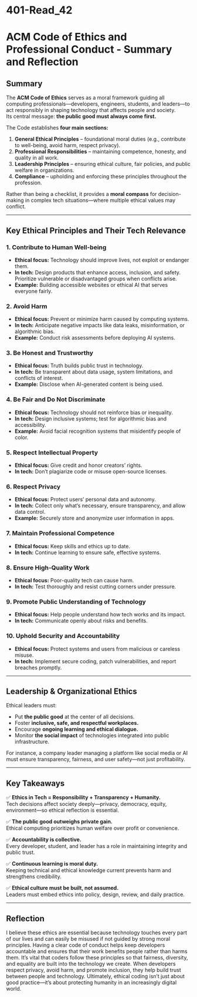 # 401-Read_42

# ACM Code of Ethics and Professional Conduct - Summary and Reflection

## **Summary**

The **ACM Code of Ethics** serves as a moral framework guiding all computing professionals—developers, engineers, students, and leaders—to act responsibly in shaping technology that affects people and society.  
Its central message: **the public good must always come first.**  

The Code establishes **four main sections:**

1. **General Ethical Principles** – foundational moral duties (e.g., contribute to well-being, avoid harm, respect privacy).  
2. **Professional Responsibilities** – maintaining competence, honesty, and quality in all work.  
3. **Leadership Principles** – ensuring ethical culture, fair policies, and public welfare in organizations.  
4. **Compliance** – upholding and enforcing these principles throughout the profession.  

Rather than being a checklist, it provides a **moral compass** for decision-making in complex tech situations—where multiple ethical values may conflict.

---

## **Key Ethical Principles and Their Tech Relevance**

### **1. Contribute to Human Well-being**
- **Ethical focus:** Technology should improve lives, not exploit or endanger them.  
- **In tech:** Design products that enhance access, inclusion, and safety. Prioritize vulnerable or disadvantaged groups when conflicts arise.  
- **Example:** Building accessible websites or ethical AI that serves everyone fairly.  

### **2. Avoid Harm**
- **Ethical focus:** Prevent or minimize harm caused by computing systems.  
- **In tech:** Anticipate negative impacts like data leaks, misinformation, or algorithmic bias.  
- **Example:** Conduct risk assessments before deploying AI systems.  

### **3. Be Honest and Trustworthy**
- **Ethical focus:** Truth builds public trust in technology.  
- **In tech:** Be transparent about data usage, system limitations, and conflicts of interest.  
- **Example:** Disclose when AI-generated content is being used.  

### **4. Be Fair and Do Not Discriminate**
- **Ethical focus:** Technology should not reinforce bias or inequality.  
- **In tech:** Design inclusive systems; test for algorithmic bias and accessibility.  
- **Example:** Avoid facial recognition systems that misidentify people of color.  

### **5. Respect Intellectual Property**
- **Ethical focus:** Give credit and honor creators’ rights.  
- **In tech:** Don’t plagiarize code or misuse open-source licenses.  

### **6. Respect Privacy**
- **Ethical focus:** Protect users’ personal data and autonomy.  
- **In tech:** Collect only what’s necessary, ensure transparency, and allow data control.  
- **Example:** Securely store and anonymize user information in apps.  

### **7. Maintain Professional Competence**
- **Ethical focus:** Keep skills and ethics up to date.  
- **In tech:** Continue learning to ensure safe, effective systems.  

### **8. Ensure High-Quality Work**
- **Ethical focus:** Poor-quality tech can cause harm.  
- **In tech:** Test thoroughly and resist cutting corners under pressure.  

### **9. Promote Public Understanding of Technology**
- **Ethical focus:** Help people understand how tech works and its impact.  
- **In tech:** Communicate openly about risks and benefits.  

### **10. Uphold Security and Accountability**
- **Ethical focus:** Protect systems and users from malicious or careless misuse.  
- **In tech:** Implement secure coding, patch vulnerabilities, and report breaches promptly.  

---

## **Leadership & Organizational Ethics**

Ethical leaders must:
- Put **the public good** at the center of all decisions.  
- Foster **inclusive, safe, and respectful workplaces.**  
- Encourage **ongoing learning and ethical dialogue.**  
- Monitor **the social impact** of technologies integrated into public infrastructure.  

For instance, a company leader managing a platform like social media or AI must ensure transparency, fairness, and user safety—not just profitability.

---

## **Key Takeaways**

✅ **Ethics in Tech = Responsibility + Transparency + Humanity.**  
Tech decisions affect society deeply—privacy, democracy, equity, environment—so ethical reflection is essential.  

✅ **The public good outweighs private gain.**  
Ethical computing prioritizes human welfare over profit or convenience.  

✅ **Accountability is collective.**  
Every developer, student, and leader has a role in maintaining integrity and public trust.  

✅ **Continuous learning is moral duty.**  
Keeping technical and ethical knowledge current prevents harm and strengthens credibility.  

✅ **Ethical culture must be built, not assumed.**  
Leaders must embed ethics into policy, design, review, and daily practice.  

---

## **Reflection**

I believe these ethics are essential because technology touches every part of our lives and can easily be misused if not guided by strong moral principles. Having a clear code of conduct helps keep developers accountable and ensures that their work benefits people rather than harms them. It’s vital that coders follow these principles so that fairness, diversity, and equality are built into the technology we create. When developers respect privacy, avoid harm, and promote inclusion, they help build trust between people and technology. Ultimately, ethical coding isn’t just about good practice—it’s about protecting humanity in an increasingly digital world.
